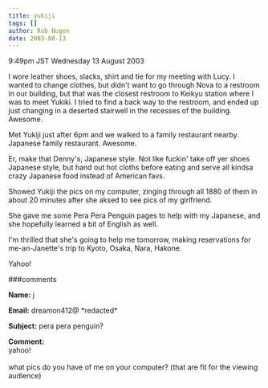 ```yaml
---
title: yukiji
tags: []
author: Rob Nugen
date: 2003-08-13
---
```


<p class=date>9:49pm JST Wednesday 13 August 2003</p>

<p>I wore leather shoes, slacks, shirt and tie for my meeting with
Lucy. I wanted to change clothes, but didn't want to go through Nova
to a restroom in our building, but that was the closest restroom to
Keikyu station where I was to meet Yukiki.  I tried to find a back way
to the restroom, and ended up just changing in a deserted stairwell in
the recesses of the building.  Awesome.</p>

<p>Met Yukiji just after 6pm and we walked to a family restaurant
nearby.  Japanese family restaurant.   Awesome.</p>

<p>Er, make that Denny's, Japanese style.  Not like fuckin' take off
yer shoes Japanese style, but hand out hot cloths before eating and
serve all kindsa crazy Japanese food instead of American favs.</p>

<p>Showed Yukiji the pics on my computer, zinging through all 1880 of
them in about 20 minutes after she aksed to see pics of my
girlfriend.</p>

<p>She gave me some Pera Pera Penguin pages to help with my Japanese,
and she hopefully learned a bit of English as well.</p>

<p>I'm thrilled that she's going to help me tomorrow, making
reservations for me-an-Janette's trip to Kyoto, Osaka, Nara,
Hakone.</p>

<p>Yahoo!</p>

###comments

<p><b>Name:</b> j

<p><b>Email:</b> dreamon412@ *redacted*

<p><b>Subject:</b> pera pera penguin?

<p><b>Comment:</b>
<br>yahoo!<br>
<br>
  what pics do you have of me on your computer?  (that are fit for the viewing audience)


